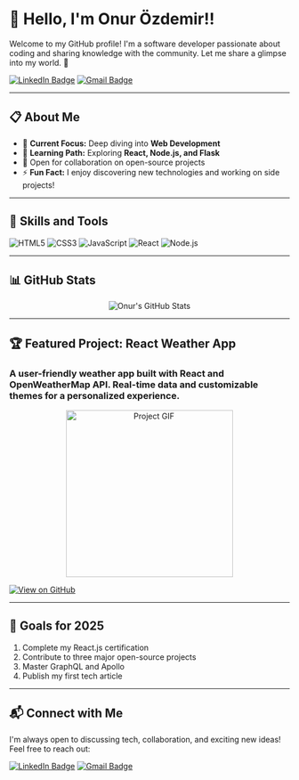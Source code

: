 # 👋 Hello, I'm Onur Özdemir!!

Welcome to my GitHub profile! I'm a software developer passionate about coding and sharing knowledge with the community. Let me share a glimpse into my world. 🚀

[![LinkedIn Badge](https://img.shields.io/badge/-LinkedIn-blue?style=flat-square&logo=Linkedin&logoColor=white&link=https://www.linkedin.com/in/onurozdemir/)](https://www.linkedin.com/in/onurozdemir/)
[![Gmail Badge](https://img.shields.io/badge/-Gmail-red?style=flat-square&logo=Gmail&logoColor=white&link=mailto:onur@example.com)](mailto:onur@example.com)

---

## 📋 About Me
- 🔭 **Current Focus:** Deep diving into **Web Development**
- 🌱 **Learning Path:** Exploring **React, Node.js, and Flask**
- 👯 Open for collaboration on open-source projects
- ⚡ **Fun Fact:** I enjoy discovering new technologies and working on side projects!

---

## 🚀 Skills and Tools
<p>
  <img src="https://img.shields.io/badge/html5-%23E34F26.svg?style=for-the-badge&logo=html5&logoColor=white" alt="HTML5" />
  <img src="https://img.shields.io/badge/css3-%231572B6.svg?style=for-the-badge&logo=css3&logoColor=white" alt="CSS3" />
  <img src="https://img.shields.io/badge/javascript-%23323330.svg?style=for-the-badge&logo=javascript&logoColor=%23F7DF1E" alt="JavaScript" />
  <img src="https://img.shields.io/badge/react-%2361DAFB.svg?style=for-the-badge&logo=react&logoColor=black" alt="React" />
  <img src="https://img.shields.io/badge/node.js-%2343853D.svg?style=for-the-badge&logo=node-dot-js&logoColor=white" alt="Node.js" />
</p>

---

## 📊 GitHub Stats
<p align="center">
  <img src="https://github-readme-stats.vercel.app/api?username=onurozdemir35&show_icons=true&theme=radical" alt="Onur's GitHub Stats"/>
</p>

---

## 🏆 Featured Project: React Weather App
### A user-friendly weather app built with React and OpenWeatherMap API. Real-time data and customizable themes for a personalized experience.

<p align="center">
  <img src="https://media.giphy.com/media/JIX9t2j0ZTN9S/giphy.gif" alt="Project GIF" width="300" />
</p>

[![View on GitHub](https://img.shields.io/badge/View_Project_on_GitHub-green?style=for-the-badge&logo=github)](https://github.com/onurozdemir/react-weather-app)

---

## 🎯 Goals for 2025
1. Complete my React.js certification
2. Contribute to three major open-source projects
3. Master GraphQL and Apollo
4. Publish my first tech article

---

## 📬 Connect with Me
I'm always open to discussing tech, collaboration, and exciting new ideas! Feel free to reach out:

[![LinkedIn Badge](https://img.shields.io/badge/-LinkedIn-blue?style=flat-square&logo=Linkedin&logoColor=white&link=https://www.linkedin.com/in/onurozdemir/)](https://www.linkedin.com/in/onurozdemir/)
[![Gmail Badge](https://img.shields.io/badge/-Gmail-red?style=flat-square&logo=Gmail&logoColor=white&link=mailto:onur@example.com)](mailto:onur@example.com)

